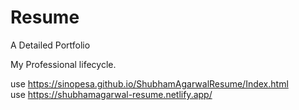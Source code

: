 # Resume
A Detailed Portfolio

My Professional lifecycle. 

use  https://sinopesa.github.io/ShubhamAgarwalResume/Index.html
<br/>
use https://shubhamagarwal-resume.netlify.app/
